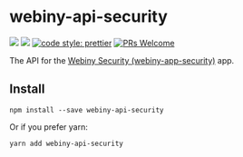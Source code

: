 # webiny-api-security
[![](https://img.shields.io/npm/dw/webiny-api-security.svg)](https://www.npmjs.com/package/webiny-api-security) 
[![](https://img.shields.io/npm/v/webiny-api-security.svg)](https://www.npmjs.com/package/webiny-api-security)
[![code style: prettier](https://img.shields.io/badge/code_style-prettier-ff69b4.svg?style=flat-square)](https://github.com/prettier/prettier)
[![PRs Welcome](https://img.shields.io/badge/PRs-welcome-brightgreen.svg?style=flat-square)](http://makeapullrequest.com)

The API for the [Webiny Security (webiny-app-security)](../webiny-app-security) app. 
  
## Install
```
npm install --save webiny-api-security
```

Or if you prefer yarn: 
```
yarn add webiny-api-security
```